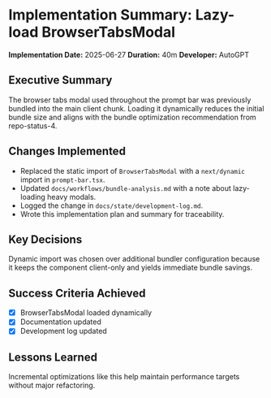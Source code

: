 # Implementation Summary: Lazy-load BrowserTabsModal

**Implementation Date:** 2025-06-27
**Duration:** 40m
**Developer:** AutoGPT

## Executive Summary
The browser tabs modal used throughout the prompt bar was previously bundled into the main client chunk. Loading it dynamically reduces the initial bundle size and aligns with the bundle optimization recommendation from repo-status-4.

## Changes Implemented
- Replaced the static import of `BrowserTabsModal` with a `next/dynamic` import in `prompt-bar.tsx`.
- Updated `docs/workflows/bundle-analysis.md` with a note about lazy-loading heavy modals.
- Logged the change in `docs/state/development-log.md`.
- Wrote this implementation plan and summary for traceability.

## Key Decisions
Dynamic import was chosen over additional bundler configuration because it keeps the component client-only and yields immediate bundle savings.

## Success Criteria Achieved
- [x] BrowserTabsModal loaded dynamically
- [x] Documentation updated
- [x] Development log updated

## Lessons Learned
Incremental optimizations like this help maintain performance targets without major refactoring.
